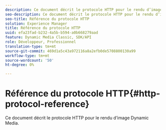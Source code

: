 ```yaml
---
description: Ce document décrit le protocole HTTP pour le rendu d’image Dynamic Media.
seo-description: Ce document décrit le protocole HTTP pour le rendu d’image Dynamic Media.
seo-title: Référence du protocole HTTP
solution: Experience Manager
title: Référence du protocole HTTP
uuid: efa23fad-b232-4a5b-b594-a0b668279aad
feature: Dynamic Media Classic, SDK/API
role: Développeur, Professionnel
translation-type: tm+mt
source-git-commit: 469d1a5c43a972116a8a2efb0de5708800130a99
workflow-type: tm+mt
source-wordcount: '50'
ht-degree: 0%

---
```



# Référence du protocole HTTP{#http-protocol-reference}

Ce document décrit le protocole HTTP pour le rendu d’image Dynamic Media.

